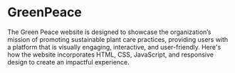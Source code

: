 # GreenPeace
The Green Peace website is designed to showcase the organization’s mission of promoting sustainable plant care practices, providing users with a platform that is visually engaging, interactive, and user-friendly. Here's how the website incorporates HTML, CSS, JavaScript, and responsive design  to create an impactful experience.
